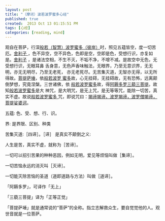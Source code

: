 ```yaml
---
layout: post
title: "（摩诃）波若波罗蜜多心经"
published: true
created:  2013 Oct 13 01:15:51 PM
tags: [心经]
categories: [reading, mind]
---
```


观自在菩萨，行深<u>般若（智慧）波罗蜜多（彼岸）</u>时，照见五蕴皆空，度一切苦厄。<u>舍利子
</u>，色不异空，空不异色，色即是空，空即是色，受想行识，亦复如是。<u>舍利子</u>
，是诸法空相，不生不灭，不垢不净，不增不减。是故空中无色，无受想行识，无眼耳鼻
舌身意，无色声香味触法，无眼界，乃至无意识界，无无明，亦无无明尽，乃至无老死，
亦无老死尽。无苦集灭道，无智亦无得，以无所得故。<u>菩提萨埵</u>，依<u>般若波罗
蜜多</u>故，心无挂碍，无挂碍故，无有恐怖，远离颠倒梦想，究竟涅槃。三世诸佛，依
<u>般若波罗蜜多</u>故，得<u>阿耨多罗三藐三菩提</u>。故知<u>般若波罗蜜多</u>是大
神咒，是大明咒，是无上咒，是无等等咒，能除一切苦，真实不虚。故说<u>般若波罗蜜多
</u>咒，即说咒曰：<u>揭谛揭谛，波罗揭谛，波罗僧揭谛，菩提娑婆诃</u>。


五蕴: 色、受、想、行、识。

界: 是界限、区别、种类

苦集灭道:［四谛］。［谛］ 是真实不颠倒之义:

人生是苦，真实不虚，就称为［苦谛］。 

一切可以招引苦果的种种恶因，例如无明，爱见等烦恼叫做［集谛］。 

一切苦恼永远的消灭叫［灭谛］。

一切能灭除苦恼的圣道（道即道路与方法）叫做［道谛］。

「阿耨多罗」，可译作「无上」

「三藐三菩提」译为「正等正觉」

「菩提萨埵」就是通常说的“菩萨”的全称。指立志解救众生，要自觉觉他的人。观世音就是一位菩萨。

